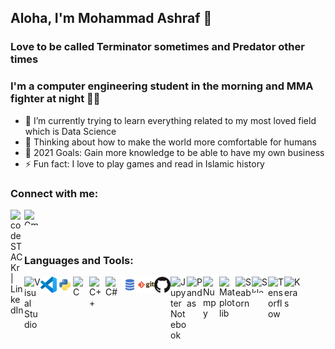 ## Aloha, I'm Mohammad Ashraf 👋 
### Love to be called Terminator sometimes and Predator other times 


### I'm a computer engineering student in the morning and MMA fighter at night 🥊🥊

- 🌱 I’m currently trying to learn everything related to my most loved field which is Data Science
- 🧠 Thinking about how to make the world more comfortable for humans
- 🥅 2021 Goals: Gain more knowledge to be able to have my own business
- ⚡ Fun fact: I love to play games and read in Islamic history


### Connect with me:
[<img align="left" alt="codeSTACKr | LinkedIn" width="22px" src="https://cdn.jsdelivr.net/npm/simple-icons@v3/icons/linkedin.svg" />][linkedin]
<a href="mailto:mohammadashraf1298@gmail.com"><img align="left" height="25px" width="26px" alt="Gmail" src="https://cdn.icon-icons.com/icons2/2631/PNG/512/gmail_new_logo_icon_159149.png"></a>
<br>


<br />

### Languages and Tools:

<img align="left" title="Visual Studio" alt="Visual Studio" width="26px" src="https://img.icons8.com/color/48/000000/visual-studio-2019.png" />
<img align="left" title="VS Code" alt="Visual Studio Code" width="26px" src="https://raw.githubusercontent.com/github/explore/80688e429a7d4ef2fca1e82350fe8e3517d3494d/topics/visual-studio-code/visual-studio-code.png" />
<img align='left' title="Python" alt='Python' width='26px' src='https://raw.githubusercontent.com/github/explore/80688e429a7d4ef2fca1e82350fe8e3517d3494d/topics/python/python.png'>
<img align='left' title="C" alt='C' width='26px' src="https://img.icons8.com/color/48/000000/c-programming.png"/>
<img align='left' title="C++" alt='C++' width='26px' src="https://img.icons8.com/color/48/000000/c-plus-plus-logo.png"/>
<img align='left' title="C#" alt='C#'  width='26px' src="https://camo.githubusercontent.com/48e2c8e018b14e1ba56226db9ab5038720ea237ff94b7d495add673117efab31/68747470733a2f2f696d672e69636f6e73382e636f6d2f636f6c6f722f34382f3030303030302f632d73686172702d6c6f676f2d322e706e67"/>
<img align="left" title="SQL" alt="SQL" width="26px" src="https://raw.githubusercontent.com/github/explore/80688e429a7d4ef2fca1e82350fe8e3517d3494d/topics/sql/sql.png" />
<img align="left" title="Git" alt="Git" width="26px" src="https://raw.githubusercontent.com/github/explore/80688e429a7d4ef2fca1e82350fe8e3517d3494d/topics/git/git.png" />
<img align="left" title="Github" alt="GitHub" width="26px" src="https://raw.githubusercontent.com/github/explore/78df643247d429f6cc873026c0622819ad797942/topics/github/github.png" />
<img align='left' title="Jupyter Notebook" alt='Jupyter Notebook' width='26px' src='https://avatars.githubusercontent.com/u/7388996?s=200&v=4'>
<img align='left' title="Pandas" alt='Pandas' width='26px' src='https://simpleicons.org/icons/pandas.svg'>
<img align='left' title="Numpy" alt='Numpy' width='26px' src='https://www.vectorlogo.zone/logos/numpy/numpy-icon.svg'>
<img align='left' title="Matplotlib" alt='Matplotlib' width='26px' src='https://upload.wikimedia.org/wikipedia/commons/thumb/8/84/Matplotlib_icon.svg/1024px-Matplotlib_icon.svg.png'>
<img align='left' title="Seaborn" alt='Seaborn' width='26px' src='https://avatars.githubusercontent.com/u/22799945?s=200&v=4'>
<img align='left' title='Sklearn' alt='Sklearn' height="26px" width='26px' src='https://upload.wikimedia.org/wikipedia/commons/0/05/Scikit_learn_logo_small.svg'>
<img align='left' title="Tensorflow" alt='Tensorflow' width='26px' src='https://avatars.githubusercontent.com/u/15658638?s=200&v=4'>
<img align='left' title="Keras" alt='Keras' width='26px' src='https://avatars.githubusercontent.com/u/34455048?s=200&v=4'>



<br />
<br />



[linkedin]: https://www.linkedin.com/in/mohammadashraf98/
